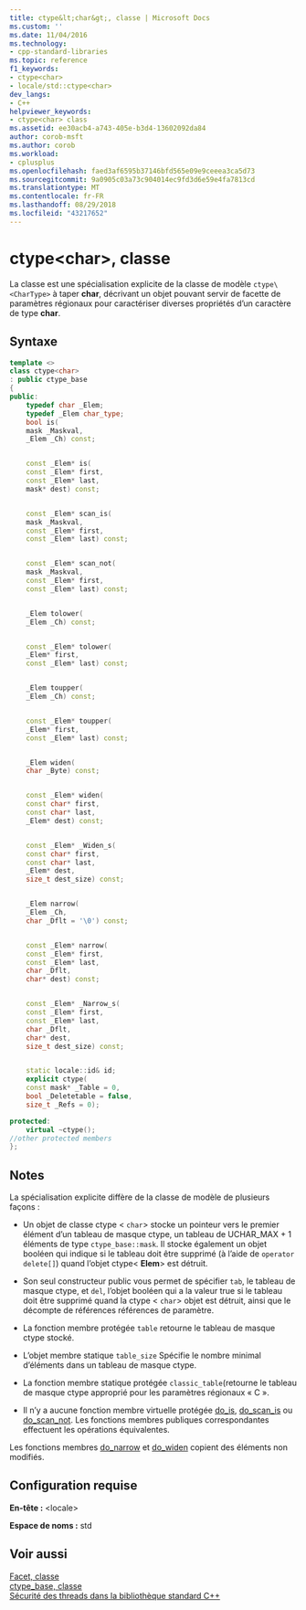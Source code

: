 ```yaml
---
title: ctype&lt;char&gt;, classe | Microsoft Docs
ms.custom: ''
ms.date: 11/04/2016
ms.technology:
- cpp-standard-libraries
ms.topic: reference
f1_keywords:
- ctype<char>
- locale/std::ctype<char>
dev_langs:
- C++
helpviewer_keywords:
- ctype<char> class
ms.assetid: ee30acb4-a743-405e-b3d4-13602092da84
author: corob-msft
ms.author: corob
ms.workload:
- cplusplus
ms.openlocfilehash: faed3af6595b37146bfd565e09e9ceeea3ca5d73
ms.sourcegitcommit: 9a0905c03a73c904014ec9fd3d6e59e4fa7813cd
ms.translationtype: MT
ms.contentlocale: fr-FR
ms.lasthandoff: 08/29/2018
ms.locfileid: "43217652"
---
```

# <a name="ctypeltchargt-class"></a>ctype&lt;char&gt;, classe

La classe est une spécialisation explicite de la classe de modèle `ctype\<CharType>` à taper **char**, décrivant un objet pouvant servir de facette de paramètres régionaux pour caractériser diverses propriétés d’un caractère de type **char**.

## <a name="syntax"></a>Syntaxe

```cpp
template <>
class ctype<char>
: public ctype_base
{
public:
    typedef char _Elem;
    typedef _Elem char_type;
    bool is(
    mask _Maskval,
    _Elem _Ch) const;


    const _Elem* is(
    const _Elem* first,
    const _Elem* last,
    mask* dest) const;


    const _Elem* scan_is(
    mask _Maskval,
    const _Elem* first,
    const _Elem* last) const;


    const _Elem* scan_not(
    mask _Maskval,
    const _Elem* first,
    const _Elem* last) const;


    _Elem tolower(
    _Elem _Ch) const;


    const _Elem* tolower(
    _Elem* first,
    const _Elem* last) const;


    _Elem toupper(
    _Elem _Ch) const;


    const _Elem* toupper(
    _Elem* first,
    const _Elem* last) const;


    _Elem widen(
    char _Byte) const;


    const _Elem* widen(
    const char* first,
    const char* last,
    _Elem* dest) const;


    const _Elem* _Widen_s(
    const char* first,
    const char* last,
    _Elem* dest,
    size_t dest_size) const;


    _Elem narrow(
    _Elem _Ch,
    char _Dflt = '\0') const;


    const _Elem* narrow(
    const _Elem* first,
    const _Elem* last,
    char _Dflt,
    char* dest) const;


    const _Elem* _Narrow_s(
    const _Elem* first,
    const _Elem* last,
    char _Dflt,
    char* dest,
    size_t dest_size) const;


    static locale::id& id;
    explicit ctype(
    const mask* _Table = 0,
    bool _Deletetable = false,
    size_t _Refs = 0);

protected:
    virtual ~ctype();
//other protected members
};
```

## <a name="remarks"></a>Notes

La spécialisation explicite diffère de la classe de modèle de plusieurs façons :

- Un objet de classe ctype < `char`> stocke un pointeur vers le premier élément d’un tableau de masque ctype, un tableau de UCHAR_MAX + 1 éléments de type `ctype_base::mask`. Il stocke également un objet booléen qui indique si le tableau doit être supprimé (à l’aide de `operator delete[]`) quand l’objet ctype\< **Elem**> est détruit.

- Son seul constructeur public vous permet de spécifier `tab`, le tableau de masque ctype, et `del`, l’objet booléen qui a la valeur true si le tableau doit être supprimé quand la ctype < `char`> objet est détruit, ainsi que le décompte de références références de paramètre.

- La fonction membre protégée `table` retourne le tableau de masque ctype stocké.

- L’objet membre statique `table_size` Spécifie le nombre minimal d’éléments dans un tableau de masque ctype.

- La fonction membre statique protégée `classic_table`(retourne le tableau de masque ctype approprié pour les paramètres régionaux « C ».

- Il n’y a aucune fonction membre virtuelle protégée [do_is](../standard-library/ctype-class.md#do_is), [do_scan_is](../standard-library/ctype-class.md#do_scan_is) ou [do_scan_not](../standard-library/ctype-class.md#do_scan_not). Les fonctions membres publiques correspondantes effectuent les opérations équivalentes.

Les fonctions membres [do_narrow](../standard-library/ctype-class.md#do_narrow) et [do_widen](../standard-library/ctype-class.md#do_widen) copient des éléments non modifiés.

## <a name="requirements"></a>Configuration requise

**En-tête :** \<locale>

**Espace de noms :** std

## <a name="see-also"></a>Voir aussi

[Facet, classe](locale-class.md#facet_class)<br/>
[ctype_base, classe](../standard-library/ctype-base-class.md)<br/>
[Sécurité des threads dans la bibliothèque standard C++](../standard-library/thread-safety-in-the-cpp-standard-library.md)<br/>
